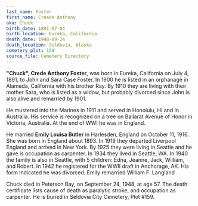 ```yaml
---
last_name: Foster
first_name: Creade Anthony
aka: Chuck
birth_date: 1891-07-04
birth_location: Eureka, California
death_date: 1948-09-24
death_location: Seldovia, Alaska
cemetery_plot: 159
source_file: Cemetery Directory
---
```

**"Chuck", Crede Anthony Foster**, was born in Eureka, California on
July 4, 1891, to John and Sara Case Foster. In 1900 he is listed in an
orphanage in Alameda, California with his brother Ray. By 1910 they are
living with their mother Sara, who is listed as a widow, but probably
divorced since John is also alive and remarried by 1901.

He mustered into the Marines in 1911 and served in Honolulu, HI and in
Australia. His service is recognized on a tree on Ballarat Avenue of
Honor in Victoria, Australia. At the end of WWI he was in England.

He married **Emily Louisa Butler** in Harlesden, England on October 11,
1916. She was born in England about 1893. In 1919 they departed
Liverpool England and arrived in New York. By 1925 they were living in
Seattle and he gave is occupation as carpenter. In 1934 they lived in
Seattle, WA. In 1940 the family is also in Seattle, with 5 children:
Edna, Jeanne, Jack, William, and Robert. In 1942 he registered for the
WWII draft in Anchorage, AK. His form indicated he was divorced. Emily
remarried William F. Langland

Chuck died in Peterson Bay, on September 24, 1948, at age 57. The death
certificate lists cause of death as paralytic stroke, and occupation as
carpenter. He is buried in Seldovia City Cemetery, Plot \#159.


